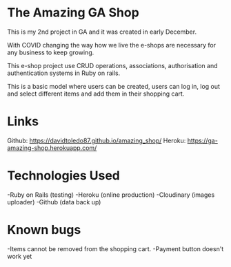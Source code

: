 The Amazing GA Shop
=================================================================================

This is my 2nd project in GA and it was created in early December.

With COVID changing the way how we live the e-shops are necessary for any business to keep growing.

This e-shop project use CRUD operations, associations, authorisation and authentication systems in Ruby on rails.

This is a basic model where users can be created, users can log in, log out and select different items and add them in their shopping cart.

Links
============================================================
Github: https://davidtoledo87.github.io/amazing_shop/
Heroku: https://ga-amazing-shop.herokuapp.com/

Technologies Used
=============================================================
-Ruby on Rails (testing)
-Heroku (online production)
-Cloudinary (images uploader)
-Github (data back up)

Known bugs
==============================================================
-Items cannot be removed from the shopping cart.
-Payment button doesn't work yet
